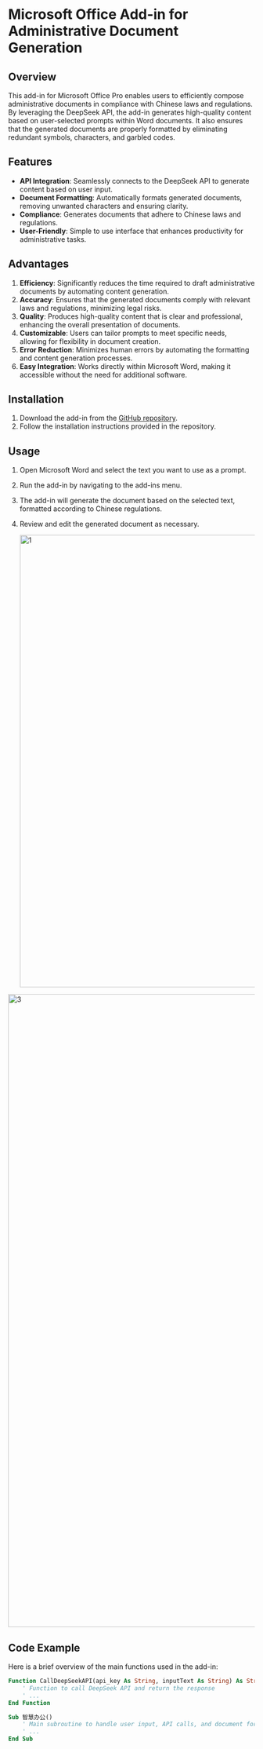 # Microsoft Office Add-in for Administrative Document Generation

## Overview

This add-in for Microsoft Office Pro enables users to efficiently compose administrative documents in compliance with Chinese laws and regulations. By leveraging the DeepSeek API, the add-in generates high-quality content based on user-selected prompts within Word documents. It also ensures that the generated documents are properly formatted by eliminating redundant symbols, characters, and garbled codes.

## Features

- **API Integration**: Seamlessly connects to the DeepSeek API to generate content based on user input.
- **Document Formatting**: Automatically formats generated documents, removing unwanted characters and ensuring clarity.
- **Compliance**: Generates documents that adhere to Chinese laws and regulations.
- **User-Friendly**: Simple to use interface that enhances productivity for administrative tasks.

## Advantages

1. **Efficiency**: Significantly reduces the time required to draft administrative documents by automating content generation.
2. **Accuracy**: Ensures that the generated documents comply with relevant laws and regulations, minimizing legal risks.
3. **Quality**: Produces high-quality content that is clear and professional, enhancing the overall presentation of documents.
4. **Customizable**: Users can tailor prompts to meet specific needs, allowing for flexibility in document creation.
5. **Error Reduction**: Minimizes human errors by automating the formatting and content generation processes.
6. **Easy Integration**: Works directly within Microsoft Word, making it accessible without the need for additional software.

## Installation

1. Download the add-in from the [GitHub repository](link_to_your_repository).
2. Follow the installation instructions provided in the repository.

## Usage

1. Open Microsoft Word and select the text you want to use as a prompt.
2. Run the add-in by navigating to the add-ins menu.
3. The add-in will generate the document based on the selected text, formatted according to Chinese regulations.
4. Review and edit the generated document as necessary.

   <img width="922" alt="1" src="https://github.com/user-attachments/assets/32a4c9bc-fa16-46e8-bf46-d17b45a5bbf9" />

<img width="1290" alt="3" src="https://github.com/user-attachments/assets/57665326-eab1-4b99-be70-1f585c8bfddb" />


## Code Example

Here is a brief overview of the main functions used in the add-in:

```vb
Function CallDeepSeekAPI(api_key As String, inputText As String) As String
    ' Function to call DeepSeek API and return the response
    ' ...
End Function

Sub 智慧办公()
    ' Main subroutine to handle user input, API calls, and document formatting
    ' ...
End Sub
